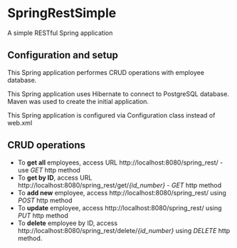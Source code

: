 # SpringRestSimple
A simple RESTful Spring application
## Configuration and setup
This Spring application performes CRUD operations with employee database.

This Spring application uses Hibernate to connect to PostgreSQL database. Maven was used to create the initial application.

This Spring application is configured via Configuration class instead of web.xml
## CRUD operations
* To **get all** employees, access URL http://localhost:8080/spring_rest/ - use *GET* http method
* To **get by ID**, access URL http://localhost:8080/spring_rest/get/*{id_number}* - *GET* http method
* To **add new** employee, access http://localhost:8080/spring_rest/ using *POST* http method
* To **update** employee, access http://localhost:8080/spring_rest/ using *PUT* http method
* To **delete** employee by ID, access http://localhost:8080/spring_rest/delete/*{id_number}* using *DELETE* http method.

